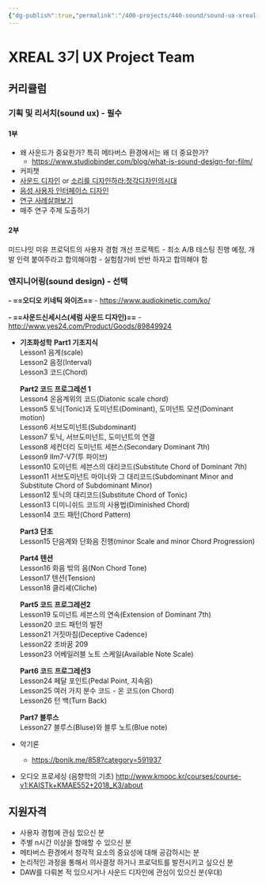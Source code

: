 ```yaml
---
{"dg-publish":true,"permalink":"/400-projects/440-sound/sound-ux-xreal-3-ux-project-team/","dgHomeLink":true,"dgPassFrontmatter":false}
---
```



# XREAL 3기 UX Project Team

## 커리큘럼
### 기획 및 리서치(sound ux) - 필수
#### 1부
- 왜 사운드가 중요한가? 특히 메타버스 환경에서는 왜 더 중요한가?
	- https://www.studiobinder.com/blog/what-is-sound-design-for-film/
- 커피챗
- [사운드 디자인](http://www.kyobobook.co.kr/product/detailViewKor.laf?ejkGb=KOR&mallGb=KOR&barcode=9791161753317&orderClick=LAV&Kc=) or [소리를 디자인하라:청각디자인의시대](https://books.google.co.kr/books/about/%EC%86%8C%EB%A6%AC%EB%A5%BC_%EB%94%94%EC%9E%90%EC%9D%B8%ED%95%98%EB%9D%BC.html?id=v2neDwAAQBAJ&redir_esc=y)
- [음성 사용자 인터페이스 디자인](http://www.kyobobook.co.kr/product/detailViewKor.laf?mallGb=KOR&ejkGb=KOR&barcode=9791161753164)
- [연구 사례살펴보기](https://scholar.google.com/citations?user=IsZ6Wq0AAAAJ&hl=ko)
- 매주 연구 주제 도출하기

#### 2부
미드나잇 미유 프로덕트의 사용자 경험 개선 프로젝트
	- 최소 A/B 테스팅 진행 예정, 개발 인력 붙여주라고 합의해야함
	- 실험참가비 반반 하자고 합의해야 함



### 엔지니어링(sound design) - 선택

**- ==오디오 키네틱 와이즈==**
	- https://www.audiokinetic.com/ko/

**- ==사운드신세시스(세럼 사운드 디자인)==**
	- http://www.yes24.com/Product/Goods/89849924

- **기초화성학**
	**Part1 기초지식**  
	Lesson1 음계(scale)  
	Lesson2 음정(Interval)  
	Lesson3 코드(Chord)  
  
	**Part2 코드 프로그레션 1**  
	Lesson4 온음계위의 코드(Diatonic scale chord)  
	Lesson5 토닉(Tonic)과 도미넌트(Dominant), 도미넌트 모션(Dominant motion)  
	Lesson6 서브도미넌트(Subdominant)  
	Lesson7 토닉, 서브도미넌트, 도미넌트의 연결  
	Lesson8 세컨더리 도미넌트 세븐스(Secondary Dominant 7th)  
	Lesson9 IIm7-V7(투 파이브)  
	Lesson10 도미넌트 세븐스의 대리코드(Substitute Chord of Dominant 7th)  
	Lesson11 서브도미넌트 마이너와 그 대리코드(Subdominant Minor and Substitute Chord of Subdominant Minor)  
	Lesson12 토닉의 대리코드(Substitute Chord of Tonic)  
	Lesson13 디미니쉬드 코드의 사용법(Diminished Chord)  
	Lesson14 코드 패턴(Chord Pattern)  
	  
	**Part3 단조**  
	Lesson15 단음계와 단화음 진행(minor Scale and minor Chord Progression)  
	  
	**Part4 텐션**  
	Lesson16 화음 밖의 음(Non Chord Tone)  
	Lesson17 텐션(Tension)  
	Lesson18 클리셰(Cliche)  
	  
	**Part5 코드 프로그레션2**  
	Lesson19 도미넌트 세븐스의 연속(Extension of Dominant 7th)  
	Lesson20 코드 패턴의 발전  
	Lesson21 거짓마침(Deceptive Cadence)  
	Lesson22 조바꿈 209  
	Lesson23 어베일러블 노트 스케일(Available Note Scale)  
	  
	**Part6 코드 프로그레션3**  
	Lesson24 페달 포인트(Pedal Point, 지속음)  
	Lesson25 여러 가지 분수 코드 - 온 코드(on Chord)  
	Lesson26 턴 백(Turn Back)  
	  
	**Part7 블루스**  
	Lesson27 블루스(Bluse)와 블루 노트(Blue note)

- 악기론
	- https://bonik.me/858?category=591937

- 오디오 프로세싱 (음향학의 기초)
	http://www.kmooc.kr/courses/course-v1:KAISTk+KMAE552+2018_K3/about


## 지원자격
- 사용자 경험에 관심 있으신 분
- 주별 n시간 이상을 할애할 수 있으신 분
- 메타버스 환경에서 청각적 요소의 중요성에 대해 공감하시는 분
- 논리적인 과정을 통해서 의사결정 하거나 프로덕트를 발전시키고 싶으신 분
- DAW를 다뤄본 적 있으시거나 사운드 디자인에 관심이 있으신 분(우대)